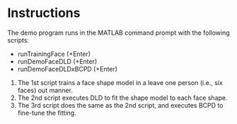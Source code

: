 # Instructions 

The demo program runs in the MATLAB command prompt with the following scripts:

- runTrainingFace      (+Enter)
- runDemoFaceDLD       (+Enter)
- runDemoFaceDLDxBCPD  (+Enter)

1. The 1st script trains a face shape model in a leave one person (i.e., six faces) out manner.
2. The 2nd script executes DLD to fit the shape model to each face shape.
3. The 3rd script does the same as the 2nd script, and executes BCPD to fine-tune the fitting.


